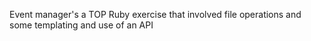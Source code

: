 Event manager's a TOP Ruby exercise that involved file operations and some templating and use of an API
